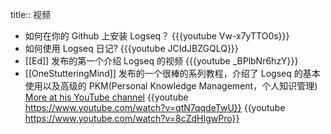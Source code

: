 title:: 视频

- 如何在你的 Github 上安装 Logseq？
  {{{youtube Vw-x7yTTO0s}}}
- 如何使用 Logseq 日记?
  {{{youtube JCIdJBZGQLQ}}}
- [[Ed]] 发布的第一个介绍 Logseq 的视频
  {{{youtube _BPlbNr6hzY}}}
- [[OneStutteringMind]] 发布的一个很棒的系列教程，介绍了 Logseq 的基本使用以及高级的 PKM(Personal Knowledge Management，个人知识管理)
  [More at his YouTube channel](https://www.youtube.com/channel/UCz7EgrAosr5FRF3IErGV-yQ) 
  {{youtube https://www.youtube.com/watch?v=qtN7qqdeTwU}}
  {{youtube https://www.youtube.com/watch?v=8cZdHIgwPro}}